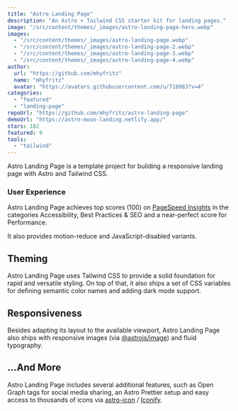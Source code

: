 ```yaml
---
title: "Astro Landing Page"
description: "An Astro + Tailwind CSS starter kit for landing pages."
image: "/src/content/themes/_images/astro-landing-page-hero.webp"
images:
  - "/src/content/themes/_images/astro-landing-page.webp"
  - "/src/content/themes/_images/astro-landing-page-2.webp"
  - "/src/content/themes/_images/astro-landing-page-3.webp"
  - "/src/content/themes/_images/astro-landing-page-4.webp"
author:
  url: "https://github.com/mhyfritz"
  name: "mhyfritz"
  avatar: "https://avatars.githubusercontent.com/u/718983?v=4"
categories:
  - "featured"
  - "landing-page"
repoUrl: "https://github.com/mhyfritz/astro-landing-page"
demoUrl: "https://astro-moon-landing.netlify.app/"
stars: 182
featured: 9
tools:
  - "tailwind"
---
```


<p>Astro Landing Page is a template project for building a responsive landing page with Astro and Tailwind CSS.</p><h3>User Experience</h3><p>Astro Landing Page achieves top scores (100) on <a href="https://pagespeed.web.dev/" rel="noopener noreferrer" target="_blank">PageSpeed Insights</a> in the categories Accessibility, Best Practices &amp; SEO and a near-perfect score for Performance.</p><p>It also provides motion-reduce and JavaScript-disabled variants.</p><h2>Theming</h2><p>Astro Landing Page uses Tailwind CSS to provide a solid foundation for rapid and versatile styling. On top of that, it also ships a set of CSS variables for defining semantic color names and adding dark mode support.</p><h2>Responsiveness</h2><p>Besides adapting its layout to the available viewport, Astro Landing Page also ships with responsive images (via <a href="https://docs.astro.build/guides/integrations-guide/image/" rel="noopener noreferrer" target="_blank">@astrojs/image</a>) and fluid typography.</p><h2>...And More</h2><p>Astro Landing Page includes several additional features, such as Open Graph tags for social media sharing, an Astro Prettier setup and easy access to thousands of icons via <a href="https://github.com/natemoo-re/astro-icon/" rel="noopener noreferrer" target="_blank">astro-icon</a> / <a href="https://iconify.design/" rel="noopener noreferrer" target="_blank">Iconify</a>.</p>

